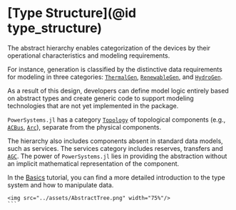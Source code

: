 # [Type Structure](@id type_structure)

The abstract hierarchy enables categorization of the devices by their operational
characteristics and modeling requirements.

For instance, generation is classified by the distinctive
data requirements for modeling in three categories: [`ThermalGen`](@ref), [`RenewableGen`](@ref),
and [`HydroGen`](@ref).

As a result of this design, developers can define model logic entirely based on abstract
types and create generic code to support modeling technologies that are not yet
implemented in the package.

`PowerSystems.jl` has a category [`Topology`](@ref) of topological components
(e.g., [`ACBus`](@ref), [`Arc`](@ref)), separate from the physical components.

The hierarchy also includes components absent in standard data models, such as services.
The services category includes reserves, transfers and [`AGC`](@ref). The power of `PowerSystems.jl`
lies in providing the abstraction without an implicit mathematical representation of the component.

In the [Basics](@ref) tutorial, you can find a more detailed introduction to the type system and how to manipulate data.

```@raw html
<img src="../assets/AbstractTree.png" width="75%"/>
``` ⠀
